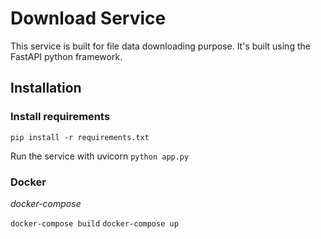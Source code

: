 # Download Service

This service is built for file data downloading purpose. It's built using the FastAPI python framework.

## Installation

### Install requirements

`pip install -r requirements.txt`

Run the service with uvicorn
`python app.py`

### Docker

*docker-compose*

`docker-compose build`
`docker-compose up`






